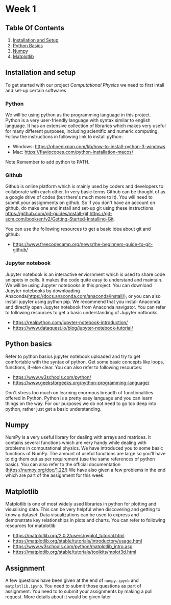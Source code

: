 # Week 1

## Table Of Contents
1. [Installation and Setup](https://github.com/Shivangp4/comp-phy/blob/main/README.md#installation-and-setup)
2. [Python Basics](https://github.com/Shivangp4/comp-phy/blob/main/README.md#python-basics)
3. [Numpy](https://github.com/Shivangp4/comp-phy/blob/main/README.md#numpy)
5. [Matplotlib](https://github.com/Shivangp4/comp-phy/blob/main/README.md#matplotlib)

## Installation and setup
To get started with our project _Computational Physics_ we need to first intall and set-up certain softwares

### Python
We will be using python as the programming language in this project. Python is a very user-friendly language with syntax similar to english language. It has an extensive collection of libraries which makes very useful for many different purposes, including scientific and numeric computing.
Follow the instructions in following link to install python:
- Windows: https://phoenixnap.com/kb/how-to-install-python-3-windows
- Mac: https://flaviocopes.com/python-installation-macos/


Note:Remember to add python to PATH.

### Github
Github is online platform which is mainly used by coders and developers to collaborate with each other. In very basic terms Github can be thought of as a google drive of codes (but there's much more to it). You will need to submit your assignments on github. So if you don't have an account on github, do make one and install and set-up git using these instructions https://github.com/git-guides/install-git,https://git-scm.com/book/en/v2/Getting-Started-Installing-Git.

You can use the following resources to get a basic idea about git and github:
- https://www.freecodecamp.org/news/the-beginners-guide-to-git-github/

### Jupyter notebook
Jupyter notebook is an interactive enviornment which is used to share code snippets in cells. It makes the code quite easy to understand and maintain. We will be using Jupyter notebooks in this project. You can download Jupyter notebooks by downloading Anaconda(https://docs.anaconda.com/anaconda/install/), or you can also install jupyter using python pip. We recommend that you install Anaconda and directly open Jupyter notebook from Anaconda navigator. You can refer to following resources to get a basic understanding of Jupyter notbooks.
- https://realpython.com/jupyter-notebook-introduction/
- https://www.dataquest.io/blog/jupyter-notebook-tutorial/



## Python basics
Refer to python basics jupyter notebook uploaded and try to get comfortable with the syntax of python. Get some basic concepts like loops, functions, if-else clear. You can also refer to following resources:
- https://www.w3schools.com/python/
- https://www.geeksforgeeks.org/python-programming-language/

Don't stress too much on learning enormous breadth of functionalities offered in Python. Python is a pretty easy language and you can learn things on the way.
For our purposes we do not need to go too deep into python, rather just get a basic understanding.


## Numpy
NumPy is a very useful library for dealing with arrays and matrices. It contains several functions which are very handy while dealing with problems in computational physics. We have introduced you to some basic functions of NumPy. The amount of useful functions are large so you'll have to dig them out as per requirement (use the same references of python basic). You can also refer to the official documentation (https://numpy.org/doc/1.22/) We have also given a few problems in the end which are part of the assignment for this week.


## Matplotlib
Matplotlib is one of most widely used libraries in python for plotting and visualising data. This can be very helpful when discovering and getting to know a dataset. Data visualizations can be used to express and demonstrate key relationships in plots and charts. You can refer to following resources for matplotlib 
- https://matplotlib.org/2.0.2/users/pyplot_tutorial.html
- https://matplotlib.org/stable/tutorials/introductory/usage.html
- https://www.w3schools.com/python/matplotlib_intro.asp
- https://matplotlib.org/stable/tutorials/toolkits/mplot3d.html


## Assignment 
A few questions have been given at the end of `numpy.ipynb` and `matplotlib.ipynb`. You need to submit those questions as part of assignment. You need to to submit your assignments by making a pull request. More details about it would be given later
